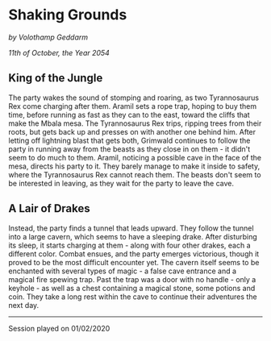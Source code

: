 # Shaking Grounds

*by Volothamp Geddarm*

*11th of October, the Year 2054*

## King of the Jungle
The party wakes the sound of stomping and roaring, as two Tyrannosaurus Rex come charging after them. Aramil sets a rope trap, hoping to buy them time, before running as fast as they can to the east, toward the cliffs that make the Mbala mesa. The Tyrannosaurus Rex trips, ripping trees from their roots, but gets back up and presses on with another one behind him. After letting off lightning blast that gets both, Grimwald continues to follow the party in running away from the beasts as they close in on them - it didn't seem to do much to them. Aramil, noticing a possible cave in the face of the mesa, directs his party to it. They barely manage to make it inside to safety, where the Tyrannosaurus Rex cannot reach them. The beasts don't seem to be interested in leaving, as they wait for the party to leave the cave. 

## A Lair of Drakes
Instead, the party finds a tunnel that leads upward. They follow the tunnel into a large cavern, which seems to have a sleeping drake. After disturbing its sleep, it starts charging at them - along with four other drakes, each a different color. Combat ensues, and the party emerges victorious, though it proved to be the most difficult encounter yet. The cavern itself seems to be enchanted with several types of magic - a false cave entrance and a magical fire spewing trap. Past the trap was a door with no handle - only a keyhole - as well as a chest containing a magical stone, some potions and coin. They take a long rest within the cave to continue their adventures the next day.





----------------------------
Session played on 01/02/2020
